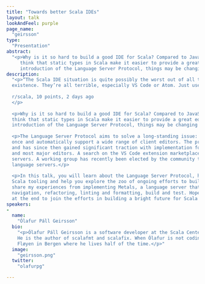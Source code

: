 ```yaml
---
title: "Towards better Scala IDEs"
layout: talk
lookAndFeel: purple
page_name:
  "geirsson"
type:
  "Presentation"
abstract:
  "<p>Why is it so hard to build a good IDE for Scala? Compared to JavaScript or Clojure, one would 
     think that static types in Scala make it easier to provide a great editor experience. With the 
     introduction of the Language Server Protocol, things may be changing for the better.</p>"
description:
  "<p>“The Scala IDE situation is quite possibly the worst out of all the industrial languages in 
  existence. They’re all terrible, especially VS Code or Atom. Just use IntelliJ and hope for the best.”<br/>
      
  r/scala, 10 points, 2 days ago
  </p>
    
  <p>Why is it so hard to build a good IDE for Scala? Compared to JavaScript or Clojure, one would 
  think that static types in Scala make it easier to provide a great editor experience. With the 
  introduction of the Language Server Protocol, things may be changing for the better.</p>
  
  <p>The Language Server Protocol aims to solve a long-standing issue: implement a “language server” 
  once and automatically support a wide range of client editors. The protocol was published in 2016 
  and has since then gained significant traction with implementation for over 26 programming languages 
  and most major editors. A search on the VS Code extension marketplace yields 5 (!) hits for Scala language 
  servers. A working group has recently been elected by the community to consolidate efforts around Scala 
  language servers.</p>
      
  <p>In this talk, you will learn about the Language Server Protocol, how it’s impacting the future of 
  Scala tooling and help you explore the zoo of ongoing efforts to build Scala language servers. I will 
  share my experiences from implementing Metals, a language server that supports completions, code 
  navigation, refactoring, linting and formatting, build and test. Hopefully, you will become inspired 
  at the end to join the efforts in building a bright future for Scala tooling.</p>"
speakers:
-
  name:
    "Ólafur Páll Geirsson"
  bio:
    "<p>Ólafur Páll Geirsson is a software developer at the Scala Center where he works on developer tools. 
    He is the author of scalafmt and scalafix. When Ólafur is not coding, he likes to bike up mountain 
    Fløyen in Bergen where he lives half of the time.</p>"
  image:
    "geirsson.png"
  twitter:
    "olafurpg"

---
```

